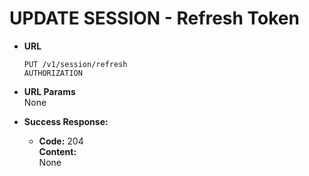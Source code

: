 # UPDATE SESSION - Refresh Token

- **URL**

  `PUT /v1/session/refresh` <br/>
  `AUTHORIZATION`

- **URL Params** <br/>
  None

- **Success Response:**

  - **Code:** 204 <br/>
    **Content:** <br/>
    None
